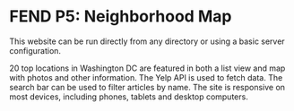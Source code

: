 # FEND P5: Neighborhood Map

This website can be run directly from any directory or using a basic server configuration.

20 top locations in Washington DC are featured in both a list view and map with photos and other information. The Yelp API is used to fetch data. The search bar can be used to filter articles by name. The site is responsive on most devices, including phones, tablets and desktop computers.